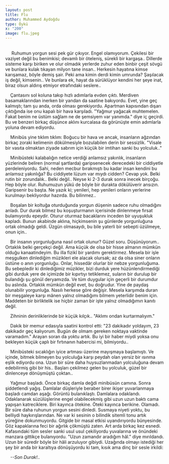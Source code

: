 ```yaml
---
layout: post
title: Flu
author: Muhammed Aydoğdu
type: Öykü
x: "200"
image: flu.jpeg
---
```

<br/>
&nbsp;&nbsp;&nbsp;&nbsp; Ruhumun yorgun sesi pek gür çıkıyor. Engel olamıyorum. Çekilesi bir vaziyet değil bu benimkisi; devamlı bir öteleniş, sürekli bir kargaşa.. Dillerde sisteme karşı biriken ve olur olmadık yerlerde zuhur eden binbir çeşit sövgü ve bunlara kulak tıkayan milyon tane insan.. Herkesin hayatına kimse karışamaz, böyle demiş şair. Peki ama kimin derdi kimin umrunda? Şaşılacak iş değil, kimsenin.. Ve bunlara ek, hayat da sürüklüyor kendini her şeye inat, biraz olsun aldırış etmiyor etrafındaki seslere.. 

&nbsp;&nbsp;&nbsp;&nbsp;Çantasını sol koluna takıp hızlı adımlarla evden çıktı. Merdiven basamaklarından inerken bir yandan da saatine bakıyordu. Evet, yine geç kalmıştı; tam şu anda, orda olması gerekiyordu. Apartman kapısından dışarı çıktığında ise onu kapalı bir hava karşıladı. "Yağmur yağacak muhtemelen. Fakat benim ne üstüm sağlam ne de şemsiyem var yanımda." diye iç geçirdi. Bu ve benzeri birkaç düşünce aklını kurcalasa da görünüşte emin adımlarla yoluna devam ediyordu.

&nbsp;&nbsp;&nbsp;&nbsp;Minibüs yine tıklım tıklım: Boğucu bir hava ve ancak, insanların ağzından birkaç zoraki kelimenin dökülmesiyle bozulabilen derin bir sessizlik. "Visale bir vasıta olmaktan ziyade sabrım için küçük bir imtihan sanki bu yolculuk.."

&nbsp;&nbsp;&nbsp;&nbsp;Minibüsteki kalabalığın netice verdiği anlamsız yakınlık, insanların yüzlerinde beliren (normal şartlarda) garipsenecek derecedeki bir ciddiyetle perdeleniyordu. Sahi, neden mecbur bırakmıştı bu kadar insan kendini bu anlamsız yakınlığa? Bu ciddiyete lüzum var mıydı cidden? Cevap yok. Belki rutin bir zorundalık.. Belki değil.. Neyse ki 2-3 durak sonra inecek birçoğu. Hep böyle olur. Ruhumuzun yükü de böyle bir durakta dökülüverir ansızın. Garipsenir bu başta. Ne yazık ki; yenileri, hep yenileri onların yerlerine kurulmayı bekliyordur hazırda. Bu bilinmez..

&nbsp;&nbsp;&nbsp;&nbsp;Boşalan bir koltuğa oturduğunda yorgun düşenin sadece ruhu olmadığını anladı. Dur durak bilmez bu koşuşturmanın içerisinde dinlenmeye fırsat bulamıyordu epeydir. Oturur oturmaz bacaklarını inceden bir uyuşukluk kapladı. Bunun akabinde aklına, hiçkimsenin şu günlerde yorgunluğuna ortak olmadığı geldi. Üzgün olmasaydı, bu bile yaterli bir sebepti  üzülmeye, onun için..

&nbsp;&nbsp;&nbsp;&nbsp;Bir insanın yorgunluğuna nasıl ortak olunur? Güzel soru. Düşünüyorum.. Ortaklık belki gerçekçi değil. Ama küçük de olsa bir hisse almanın mümkün olduğu kanaatindeyim. Bu illa fizikî bir yardımı gerektirmez. Mesela bir işle meşgulken dinlediğim müzikleri ele alacak olursak; az da olsa siner onların üstüne o anın yorgunluğu. Onlar, hissedâr olurlar bir nebze yorgunluğuma. Bu sebepledir ki dinlediğimiz müzikler, bizi durduk yere hüzünlendirmediği gibi durduk yere de içimizde bir kıpırtıyı tetiklemez, suların bir durulup bir bulandığı şu gönül deryamızda. Ve tüm duygular için geçerli bir durumdur bu aslında. Ortaklık mümkün değil evet, bu doğrudur. Yine de paydaş olunabilir yorgunluğa. Nasılı herkese göre değişir. Mesela karşımda duran bir meşgaleye karşı mânen yalnız olmadığımı bilmem yeterlidir benim için. Maddeten bir birliktelik ise hiçbir zaman bir işte yalnız olmadığımın kanıtı değil.

&nbsp;&nbsp;&nbsp;&nbsp;Zihninin derinliklerinde bir küçük kılçık.. "Aklımı ondan kurtarmalıyım." 

&nbsp;&nbsp;&nbsp;&nbsp;Dakik bir memur edasıyla saatini kontrol etti: "23 dakikadır yoldayım, 23 dakikadır geç kalıyorum. Bugün de olmam gereken noktaya vaktinde varamadım." Arayan soran da yoktu artık. Bu iyi bir haber miydi yoksa onu bekleyen küçük çaplı bir fırtınanın habercisi mi, bilmiyordu..

&nbsp;&nbsp;&nbsp;&nbsp;Minibüsteki sıcaklığın iyice artması üzerine mayışmaya başlamıştı. Ve içinde, bitmek bilmeyen bu yolculuğa karşı peydah olan yersiz bir ısınma eşlik ediyordu ona. Uzun bir süre daha huysuzlanmadan yolculuğuna devam edebilirmiş gibi bir his.. Başları  çekilmez gelen bu yolculuk, güzel bir dinlenceye dönüşmüştü çoktan..

&nbsp;&nbsp;&nbsp;&nbsp;Yağmur başladı. Önce birkaç damla değdi minibüsün camına. Sonra şiddetlendi yağış. Damlalar düşleriyle beraber birer ikişer yuvarlanmaya başladı camdan aşağı. Görüntü bulanıklaştı. Damlalara odaklandı. Odaklanarak süzülüşlerine engel olabilecekmiş gibi uzun uzun baktı cama yapışan katreciklere. Biri kayınca ötekine. Öteki kayınca berikine. Olamadı. Bir süre daha ruhunun yorgun sesini dinledi. Susmaya niyeti yoktu, bu belliydi haykırışlarından. Ne var ki sesinin o bilindik sitemli tonu artık yüreğine dokunmuyordu. Gitgide bir masal etkisi uyandırıyordu bünyesinde. Göz kapaklarına feci bir ağırlık çökmüştü zaten. Art arda birkaç kez esnedi. Kafasındaki tüm sesler sanki usul usul çekiliyordu yuvalarına ve önündeki manzara gittikçe bulanıyordu. "Uzun zamandır aradığım hâl." diye mırıldandı. Uzun bir süredir böyle bir hâli arzuluyor gibiydi. Uzağında olmayı istediği her şey bir anda bir karaltıya dönüşüyordu ki tam, kısık ama dinç bir sesle irkildi: 

&nbsp;&nbsp;&nbsp;&nbsp;_--Son Durak!.._
